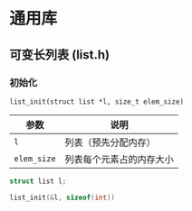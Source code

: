通用库
=====

可变长列表 (list.h)
------------------

### 初始化 ###

    list_init(struct list *l, size_t elem_size)

参数         | 说明
------------|----------------------
`l`         | 列表（预先分配内存）
`elem_size` | 列表每个元素占的内存大小

```c
struct list l;

list_init(&l, sizeof(int))
```
